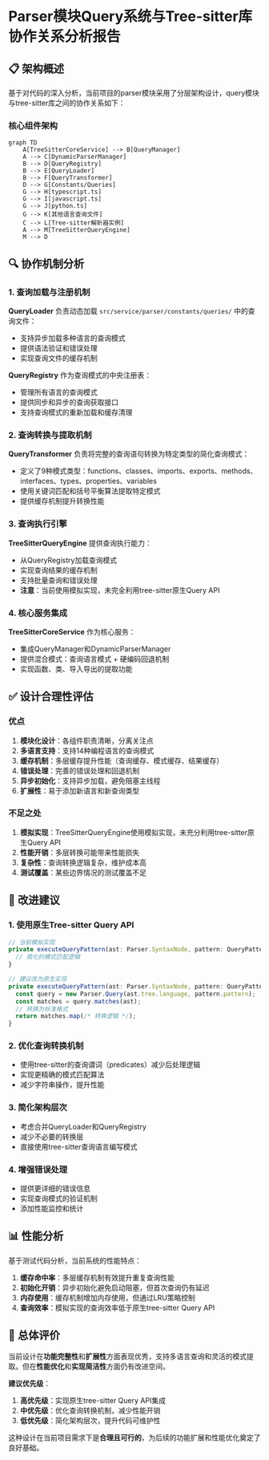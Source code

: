 # Parser模块Query系统与Tree-sitter库协作关系分析报告

## 📋 架构概述

基于对代码的深入分析，当前项目的parser模块采用了分层架构设计，query模块与tree-sitter库之间的协作关系如下：

### 核心组件架构

```mermaid
graph TD
    A[TreeSitterCoreService] --> B[QueryManager]
    A --> C[DynamicParserManager]
    B --> D[QueryRegistry]
    B --> E[QueryLoader]
    B --> F[QueryTransformer]
    D --> G[Constants/Queries]
    G --> H[typescript.ts]
    G --> I[javascript.ts]
    G --> J[python.ts]
    G --> K[其他语言查询文件]
    C --> L[Tree-sitter解析器实例]
    A --> M[TreeSitterQueryEngine]
    M --> D
```

## 🔍 协作机制分析

### 1. 查询加载与注册机制

**QueryLoader** 负责动态加载 `src/service/parser/constants/queries/` 中的查询文件：
- 支持异步加载多种语言的查询模式
- 提供语法验证和错误处理
- 实现查询文件的缓存机制

**QueryRegistry** 作为查询模式的中央注册表：
- 管理所有语言的查询模式
- 提供同步和异步的查询获取接口
- 支持查询模式的重新加载和缓存清理

### 2. 查询转换与提取机制

**QueryTransformer** 负责将完整的查询语句转换为特定类型的简化查询模式：
- 定义了9种模式类型：functions、classes、imports、exports、methods、interfaces、types、properties、variables
- 使用关键词匹配和括号平衡算法提取特定模式
- 提供缓存机制提升转换性能

### 3. 查询执行引擎

**TreeSitterQueryEngine** 提供查询执行能力：
- 从QueryRegistry加载查询模式
- 实现查询结果的缓存机制
- 支持批量查询和错误处理
- **注意**：当前使用模拟实现，未完全利用tree-sitter原生Query API

### 4. 核心服务集成

**TreeSitterCoreService** 作为核心服务：
- 集成QueryManager和DynamicParserManager
- 提供混合模式：查询语言模式 + 硬编码回退机制
- 实现函数、类、导入导出的提取功能

## ✅ 设计合理性评估

### 优点

1. **模块化设计**：各组件职责清晰，分离关注点
2. **多语言支持**：支持14种编程语言的查询模式
3. **缓存机制**：多层缓存提升性能（查询缓存、模式缓存、结果缓存）
4. **错误处理**：完善的错误处理和回退机制
5. **异步初始化**：支持异步加载，避免阻塞主线程
6. **扩展性**：易于添加新语言和新查询类型

### 不足之处

1. **模拟实现**：TreeSitterQueryEngine使用模拟实现，未充分利用tree-sitter原生Query API
2. **性能开销**：多层转换可能带来性能损失
3. **复杂性**：查询转换逻辑复杂，维护成本高
4. **测试覆盖**：某些边界情况的测试覆盖不足

## 🚀 改进建议

### 1. 使用原生Tree-sitter Query API

```typescript
// 当前模拟实现
private executeQueryPattern(ast: Parser.SyntaxNode, pattern: QueryPattern): QueryMatch[] {
  // 简化的模式匹配逻辑
}

// 建议改为原生实现
private executeQueryPattern(ast: Parser.SyntaxNode, pattern: QueryPattern): QueryMatch[] {
  const query = new Parser.Query(ast.tree.language, pattern.pattern);
  const matches = query.matches(ast);
  // 转换为标准格式
  return matches.map(/* 转换逻辑 */);
}
```

### 2. 优化查询转换机制

- 使用tree-sitter的查询谓词（predicates）减少后处理逻辑
- 实现更精确的模式匹配算法
- 减少字符串操作，提升性能

### 3. 简化架构层次

- 考虑合并QueryLoader和QueryRegistry
- 减少不必要的转换层
- 直接使用tree-sitter查询语言编写模式

### 4. 增强错误处理

- 提供更详细的错误信息
- 实现查询模式的验证机制
- 添加性能监控和统计

## 📊 性能分析

基于测试代码分析，当前系统的性能特点：

1. **缓存命中率**：多层缓存机制有效提升重复查询性能
2. **初始化开销**：异步初始化避免启动阻塞，但首次查询仍有延迟
3. **内存使用**：缓存机制增加内存使用，但通过LRU策略控制
4. **查询效率**：模拟实现的查询效率低于原生tree-sitter Query API

## 🎯 总体评价

当前设计在**功能完整性**和**扩展性**方面表现优秀，支持多语言查询和灵活的模式提取。但在**性能优化**和**实现简洁性**方面仍有改进空间。

**建议优先级**：
1. **高优先级**：实现原生tree-sitter Query API集成
2. **中优先级**：优化查询转换机制，减少性能开销
3. **低优先级**：简化架构层次，提升代码可维护性

这种设计在当前项目需求下是**合理且可行的**，为后续的功能扩展和性能优化奠定了良好基础。